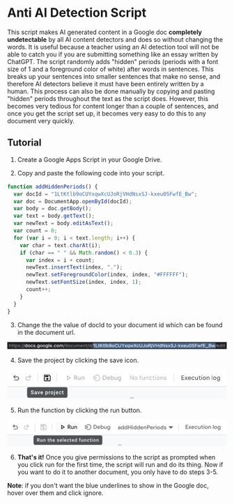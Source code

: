 # Anti AI Detection Script

This script makes AI generated content in a Google doc **completely undetectable** by all AI content detectors and does so without changing the words.
It is useful because a teacher using an AI detection tool will not be able to catch you if you are submitting something like an essay written by ChatGPT.
The script randomly adds "hidden" periods (periods with a font size of 1 and a foreground color of white) after words in sentences.
This breaks up your sentences into smaller sentences that make no sense, and therefore AI detectors believe it must have been entirely written by a human.
This process can also be done manually by copying and pasting "hidden" periods throughout the text as the script does.
However, this becomes very tedious for content longer than a couple of sentences, and once you get the script set up, it becomes very easy to do this to any document very quickly.

## Tutorial

1. Create a Google Apps Script in your Google Drive.

2. Copy and paste the following code into your script.

```javascript
function addHiddenPeriods() {
  var docId = "1LtKtlb9oCUYxqwXcUJoRjVHdNsxSJ-kxeu05FwfE_Bw";
  var doc = DocumentApp.openById(docId);
  var body = doc.getBody();
  var text = body.getText();
  var newText = body.editAsText();
  var count = 0;
  for (var i = 0; i < text.length; i++) {
    var char = text.charAt(i);
    if (char == " " && Math.random() < 0.3) {
      var index = i + count;
      newText.insertText(index, ".");
      newText.setForegroundColor(index, index, "#FFFFFF");
      newText.setFontSize(index, index, 1);
      count++;
    }
  }
}
```

3. Change the the value of docId to your document id which can be found in the document url.

![Document Id](./assets/id.png)

4. Save the project by clicking the save icon.

![Save Icon](./assets/save.png)

5. Run the function by clicking the run button.

![Run Button](./assets/run.png)

6. **That's it!** Once you give permissions to the script as prompted when you click run for the first time, the script will run and do its thing. Now if you want to do it to another document, you only have to do steps 3-5.

**Note**: if you don't want the blue underlines to show in the Google doc, hover over them and click ignore.